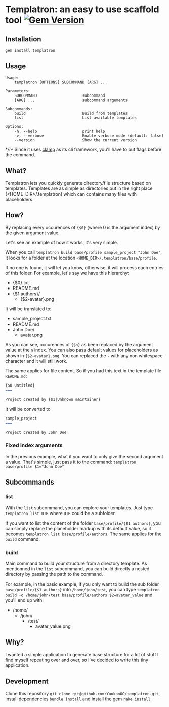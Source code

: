 Templatron: an easy to use scaffold tool [![Gem Version](https://badge.fury.io/rb/templatron.svg)](http://badge.fury.io/rb/templatron)
===

## Installation

```console
gem install templatron
```

## Usage

```console
Usage:
    templatron [OPTIONS] SUBCOMMAND [ARG] ...

Parameters:
    SUBCOMMAND                    subcommand
    [ARG] ...                     subcommand arguments

Subcommands:
    build                         Build from templates
    list                          List available templates

Options:
    -h, --help                    print help
    -v, --verbose                 Enable verbose mode (default: false)
    --version                     Show the current version
```

**/!\** Since it uses [clamp](https://github.com/mdub/clamp) as its cli framework, you'll have to put flags before the command.

## What?

Templatron lets you quickly generate directory/file structure based on templates. Templates are as simple as directories put in the right place (<HOME_DIR>/.templatron) which can contains many files with placeholders.

## How?

By replacing every occurences of `{$0}` (where 0 is the argument index) by the given argument value.

Let's see an example of how it works, it's very simple.

When you call `templatron build base/profile sample_project "John Doe"`, it looks for a folder at the location `<HOME_DIR>/.templatron/base/profile`.

If no one is found, it will let you know, otherwise, it will process each entries of this folder. For example, let's say we have this hierarchy:

- {$0}.txt
- README.md
- {$1 authors}/
  - {$2-avatar}.png

It will be translated to:

- sample_project.txt
- README.md
- John Doe/
  - avatar.png

As you can see, occurences of `{$n}` as been replaced by the argument value at the `n` index. You can also pass default values for placeholders as shown in  `{$2-avatar}.png`. You can replaced the `-` with any non whitespace character and it will still work.

The same applies for file content. So if you had this text in the template file `README.md`:

```markdown
{$0 Untitled}
===

Project created by {$1|Unknown maintainer}
```

It will be converted to

```markdown
sample_project
===

Project created by John Doe
```

### Fixed index arguments

In the previous example, what if you want to only give the second argument a value. That's simple, just pass it to the command: `templatron base/profile $1="John Doe"`

## Subcommands

### list

With the `list` subcommand, you can explore your templates. Just type `templatron list DIR` where `DIR` could be a subfolder.

If you want to list the content of the folder `base/profile/{$1 authors}`, you can simply replace the placeholder markup with its default value, so it becomes `templatron list base/profile/authors`. The same applies for the `build` command.

### build

Main command to build your structure from a directory template. As mentionned in the `list` subcommand, you can build directly a nested directory by passing the path to the command.

For example, in the basic example, if you only want to build the sub folder `base/profile/{$1 authors}` into `/home/john/test`, you can type `templatron build -o /home/john/test base/profile/authors $2=avatar_value` and you'll end up with:

- /home/
    - /john/
        - /test/
            - avatar_value.png

## Why?

I wanted a simple application to generate base structure for a lot of stuff I find myself repeating over and over, so I've decided to write this tiny application.

## Development

Clone this repository `git clone git@github.com:YuukanOO/templatron.git`, install dependencies `bundle install` and install the gem `rake install`.